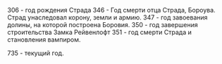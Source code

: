 306 - год рождения Страда
346 - Год смерти отца Страда, Бороува. Страд унаследовал корону, земли и армию.
347 - год завоевания долины, на которой построена Боровия.
350 - год завершения строительства Замка Рейвенлофт
351 - год смерти Страда и становления вампиром.

735 - текущий год.